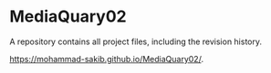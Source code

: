 # MediaQuary02
A repository contains all project files, including the revision history.

https://mohammad-sakib.github.io/MediaQuary02/.
